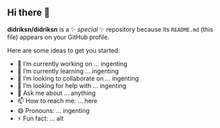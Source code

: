 ## Hi there 👋


**didriksn/didriksn** is a ✨ _special_ ✨ repository because its `README.md` (this file) appears on your GitHub profile.

Here are some ideas to get you started:

- 🔭 I’m currently working on ... ingenting
- 🌱 I’m currently learning ... ingenting
- 👯 I’m looking to collaborate on ... ingenting
- 🤔 I’m looking for help with ... ingenting
- 💬 Ask me about ... anything
- 📫 How to reach me: ... here
- 😄 Pronouns: ... ingenting
- ⚡ Fun fact: ... alt
